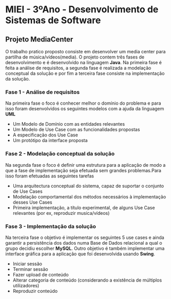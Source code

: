# MIEI - 3ºAno - Desenvolvimento de Sistemas de Software

## Projeto MediaCenter

O trabalho pratico proposto consiste em desenvolver um media center para partilha de música/vídeos(media). O projeto contem três fases de desenvolvimento e é desenvolvido na linguagem **Java**. Na primeira fase é feita a análise de requisitos, a segunda fase é realizada a modelação conceptual da solução e por fim a terceira fase consiste na implementação da solução.


### Fase 1 - Análise de requisitos

Na primeira fase o foco é conhecer melhor o domínio do problema e para isso foram desenvolvidos os seguintes modelos com a ajuda da linguagem **UML**

* Um Modelo de Domínio com as entidades relevantes
* Um Modelo de Use Case com as funcionalidades propostas
* A especificação dos Use Case
* Um protótipo da interface proposta

### Fase 2 - Modelação conceptual da solução

Na segunda fase o foco é definir uma estrutura para a aplicação de modo a que a fase de implementação seja efetuada sem grandes problemas.Para isso foram efetuadas as seguintes tarefas

* Uma arquitectura conceptual do sistema, capaz de suportar o conjunto de Use Cases
* Modelação comportamental dos métodos necessários à implementação desses Use Cases
* Primeira implementação, a título experimental, de alguns Use Case relevantes (por ex, reproduzir musica/vídeos)

### Fase 3 - Implementação da solução

Na terceira fase o objetivo é implementar os seguintes 5 use cases e ainda garantir a persistência dos dados numa Base de Dados relacional a qual o grupo decidiu escolher **MySQL**. Outro objetivo é também implementar uma interface gráfica para a aplicação que foi desenvolvida usando **Swing**.

* Iniciar sessão
* Terminar sessão
* Fazer upload de conteúdo
* Alterar categoria de conteúdo (considerando a existência de múltiplos utilizadores)
* Reproduzir conteúdo

